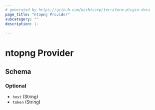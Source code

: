 ```yaml
---
# generated by https://github.com/hashicorp/terraform-plugin-docs
page_title: "ntopng Provider"
subcategory: ""
description: |-
  
---
```


# ntopng Provider





<!-- schema generated by tfplugindocs -->
## Schema

### Optional

- `host` (String)
- `token` (String)
